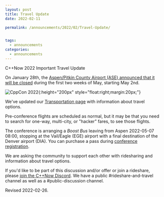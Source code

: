 ```yaml
---
layout: post
title: Travel Update
date: 2022-02-11

permalink: /announcements/2022/02/Travel-Update/


tags:
  - announcements
categories:
  - announcements
---
```


C++Now 2022 Important Travel Update

On January 28th, the [Aspen/Pitkin County Airport (ASE) announced that it will be closed](https://pitkincounty.com/civicalerts.aspx?AID=465) during the first two weeks of May, starting May 2nd.

<!--break-->

![CppCon 2022](/assets/img/location/ASE/ASE-welcome-bear.jpeg){:height="200px" style="float:right;margin:20px;"}

We've updated our [Transportation page](/location/transportation/) with information about travel options.

Pre-conference flights are scheduled as normal, but it may be that you need to search for one-way, multi-city, or "hacker" fares, to see those flights.

The conference is arranging a *Boost Bus* leaving from Aspen 2022-05-07 08:00, stopping at the Vail/Eagle (EGE) airport with a final destination of the Denver airport (DIA). You can purchase a pass during [conference registration](/registration/).

We are asking the community to support each other with ridesharing and information about travel options.

If you'd like to be part of this discussion and/or offer or join a rideshare, please [join the C++Now Discord](https://discord.gg/UZWwKFa6rr). We have a public #rideshare-and-travel channel as well as a #public-discussion channel.

Revised 2022-02-26.
